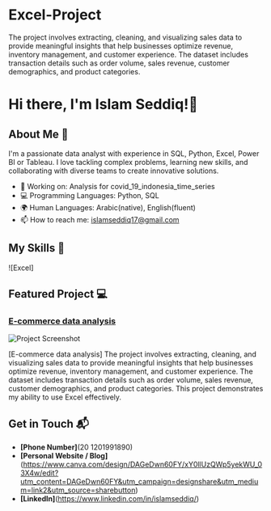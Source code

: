 # Excel-Project
The project involves extracting, cleaning, and visualizing sales data to provide meaningful insights that help businesses optimize revenue, inventory management, and customer experience. The dataset includes transaction details such as order volume, sales revenue, customer demographics, and product categories.
# Hi there, I'm Islam Seddiq!👋

## About Me 🚀

I'm a passionate data analyst with experience in SQL, Python, Excel, Power BI or Tableau. I love tackling complex problems, learning new skills, and collaborating with diverse teams to create innovative solutions.

- 🔭 Working on: Analysis for covid_19_indonesia_time_series 
- 💻 Programming Languages: Python, SQL
- 🌍 Human Languages: Arabic(native), English(fluent)
- 📫 How to reach me: islamseddiq17@gmail.com

## My Skills 🧠

![Excel]

## Featured Project 💻

### [E-commerce data analysis](https://docs.google.com/spreadsheets/d/1MJmdWKa5020n3n6QCVyu-T1JMciIo7B0/edit?usp=sharing&ouid=117195579203700660293&rtpof=true&sd=true)


![Project Screenshot](https://i.supaimg.com/875793dd-90d5-4b7b-bb72-d44c604e158a.jpg)

[E-commerce data analysis] The project involves extracting, cleaning, and visualizing sales data to provide meaningful insights that help businesses optimize revenue, inventory management, and customer experience. The dataset includes transaction details such as order volume, sales revenue, customer demographics, and product categories. This project demonstrates my ability to use Excel effectively.


## Get in Touch 📬
- **[Phone Number]**(20 1201991890)
- **[Personal Website / Blog]**(https://www.canva.com/design/DAGeDwn60FY/xY0llUzQWp5yekWU_03X4w/edit?utm_content=DAGeDwn60FY&utm_campaign=designshare&utm_medium=link2&utm_source=sharebutton)
- **[LinkedIn]**(https://www.linkedin.com/in/islamseddiq/)

